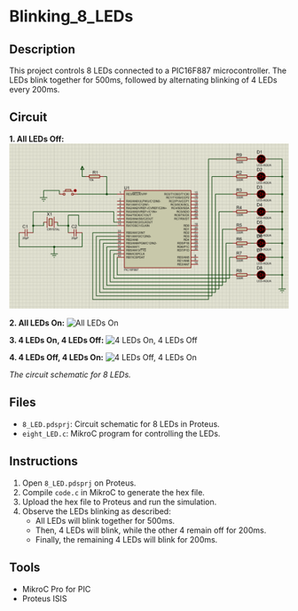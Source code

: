 # Blinking_8_LEDs

## Description

This project controls 8 LEDs connected to a PIC16F887 microcontroller. The LEDs blink together for 500ms, followed by alternating blinking of 4 LEDs every 200ms.

## Circuit

**1. All LEDs Off:**
![All LEDs Off](circuit/8_led_off.png)

**2. All LEDs On:**
![All LEDs On](8_led_on.png)

**3. 4 LEDs On, 4 LEDs Off:**
![4 LEDs On, 4 LEDs Off](4_led_on_4_off_1.png)

**4. 4 LEDs Off, 4 LEDs On:**
![4 LEDs Off, 4 LEDs On](4_led_on_4_off_2.png)

*The circuit schematic for 8 LEDs.*

## Files

- `8_LED.pdsprj`: Circuit schematic for 8 LEDs in Proteus.
- `eight_LED.c`: MikroC program for controlling the LEDs.

## Instructions

1. Open `8_LED.pdsprj` on Proteus.
2. Compile `code.c` in MikroC to generate the hex file.
3. Upload the hex file to Proteus and run the simulation.
4. Observe the LEDs blinking as described:
    - All LEDs will blink together for 500ms.
    - Then, 4 LEDs will blink, while the other 4 remain off for 200ms.
    - Finally, the remaining 4 LEDs will blink for 200ms. 
    

## Tools

- MikroC Pro for PIC
- Proteus ISIS 
